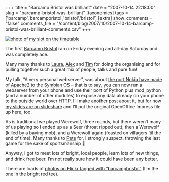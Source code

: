 +++
title = "Barcamp Bristol was brilliant"
date = "2007-10-14 22:18:00"
slug = "barcamp-bristol-was-brilliant"
[taxonomies]
tags = ['barcamp','barcampbristol','bristol','bristol']
[extra]
show_comments = "false"
comments_file = "/content/blog/2007/10/2007-10-14-barcamp-bristol-was-brilliant-comments.csv"
+++

[![photo of my slot on the timetable](http://farm3.static.flickr.com/2293/1571847461_4bd39f6624_m.jpg)](http://flickr.com/photos/pip/1571847461/ "A very personal webserver, by pip")

The first [Barcamp Bristol](http://barcamp.org/BarCampBristol) ran on Friday evening and all-day Saturday and was completely ace.

Many many thanks to [Laura](http://ledastray.co.uk/), [Alex](http://alexfrancis.org.uk/) and [Tim](http://www.timandkathy.co.uk/journal/) for doing the organising and for pulling together such a great mix of people, talks and pure fun!

My talk, “A very personal webserver”, was about [the port Nokia have made of Apache2 to the Symbian OS](http://wiki.opensource.nokia.com/projects/Mobile_Web_Server) – that is to say, you can now run a webserver from your phone and use their port of Python plus mod\_python (and a number of other modules) to expose any data already on your phone to the outside world over HTTP. I’ll make another post about it, but for now [my slides are on slideshare](http://www.slideshare.net/pip/a-very-personal-web-server) and I’ll put the original OpenOffice Impress file up here, too.

As is traditional we played Werewolf, three rounds, but there weren’t many of us playing so I ended up as a Seer (throat ripped out), then a Werewolf (killed by a baying mob), and a Werewolf again (feasted on villagers ‘til the end of time). Many thanks to [Pete](http://petef.org/) for, I strongly suspect, throwing the last game for the sake of sportsmanship 🙂

Anyway, I got to meet lots of bright, local people, learn lots of new things, and drink free beer. I’m not really sure how it could have been any better.

There are loads of [photos on Flickr tagged with “barcampbristol”](http://flickr.com/photos/tags/barcampbristol/) (I’m the one in the bright red tee).
